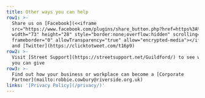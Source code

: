 ```yaml
---
title: Other ways you can help
row1: >-
  Share us on [Facebook](<<iframe
  src="https://www.facebook.com/plugins/share_button.php?href=https%3A%2F%2Fwww.realchangeguildford.co.uk%2F&layout=button&size=large&width=73&height=28&appId"
  width="73" height="28" style="border:none;overflow:hidden" scrolling="no"
  frameborder="0" allowTransparency="true" allow="encrypted-media"></iframe>>)
  and [Twitter](https://clicktotweet.com/t16p9)
row2: >-
  Visit [Street Support](https://streetsupport.net/Guildford/) to see what else
  you can give
row3: >-
  Find out how your business or workplace can become a [Corporate
  Partner](mailto:robbie.cowbury@riverside.org.uk)
links: '[Privacy Policy](/privacy/)'
---
```


